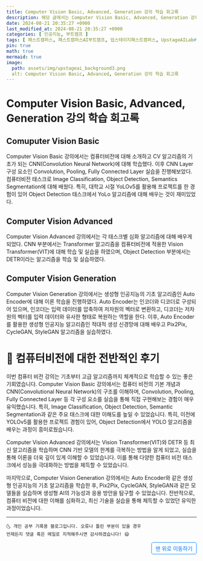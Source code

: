 ```yaml
---
title: Computer Vision Basic, Advanced, Generation 강의 학습 회고록
description: 해당 글에서는 Computer Vision Basic, Advanced, Generation 강의 학습 회고록에 대해 소개합니다.
date: 2024-08-21 20:35:27 +0900
last_modified_at: 2024-08-21 20:35:27 +0900
categories: [ 인공지능, 부트캠프 ]
tags: [ 패스트캠퍼스, 패스트캠퍼스AI부트캠프, 업스테이지패스트캠퍼스, UpstageAILab#국비지원, 패스트캠퍼스업스테이지에이아이랩, 패스트캠퍼스업스테이지부트캠프 ]
pin: true
math: true
mermaid: true
image:
  path: assets/img/upstageai_background3.png
  alt: Computer Vision Basic, Advanced, Generation 강의 학습 회고록
---
```


# Computer Vision Basic, Advanced, Generation 강의 학습 회고록
## Comuputer Vision Basic
Computer Vision Basic 강의에서는 컴퓨터비전에 대해 소개하고 CV 알고리즘의 기초가 되는 CNN(Convolution Neural Network)에 대해 학습했다. 이후 CNN Layer 구성 요소인 Convolution, Pooling, Fully Connected Layer 실습을 진행해보았다. 컴퓨터비전 태스크로 Image Classification, Object Detection, Semantics Segmentation에 대해 배웠다. 특히, 대학교 시절 YoLOv5를 활용해 프로젝트를 한 경험이 있어 Object Detection 태스크에서 YoLo 알고리즘에 대해 배우는 것이 재미있었다.

## Computer Vision Advanced
Computer Vision Advanced 강의에서는 각 태스크별 심화 알고리즘에 대해 배우게 되었다. CNN 부분에서는 Transformer 알고리즘을 컴퓨터비전에 적용한 Vision Transformer(VIT)에 대해 학습 및 실습을 하였으며, Object Detection 부분에서는 DETR이라는 알고리즘을 학습 및 실습하였다.

## Computer Vision Generation
Computer Vision Generation 강의에서는 생성형 인공지능의 기초 알고리즘인 Auto Encoder에 대해 이론 학습을 진행하였다. Auto Encoder는 인코더와 디코더로 구성되어 있으며, 인코더는 입력 데이터를 압축하여 저차원의 벡터로 변환하고, 디코더는 저차원의 벡터를 입력 데이터와 유사한 형태로 복원하는 역할을 한다. 이후, Auto Encoder를 활용한 생성형 인공지능 알고리즘인 적대적 생성 신경망에 대해 배우고 Pix2Pix, CycleGAN, StyleGAN 알고리즘을 실습하였다.

# 📜 컴퓨터비전에 대한 전반적인 후기
이번 컴퓨터 비전 강의는 기초부터 고급 알고리즘까지 체계적으로 학습할 수 있는 좋은 기회였습니다. Computer Vision Basic 강의에서는 컴퓨터 비전의 기본 개념과 CNN(Convolutional Neural Network)의 구조를 이해하며, Convolution, Pooling, Fully Connected Layer 등 각 구성 요소를 실습을 통해 직접 구현해보는 경험이 매우 유익했습니다. 특히, Image Classification, Object Detection, Semantic Segmentation과 같은 주요 태스크에 대한 이해도를 높일 수 있었습니다. 특히, 이전에 YOLOv5를 활용한 프로젝트 경험이 있어, Object Detection에서 YOLO 알고리즘을 배우는 과정이 흥미로웠습니다.

Computer Vision Advanced 강의에서는 Vision Transformer(VIT)와 DETR 등 최신 알고리즘을 학습하며 CNN 기반 모델의 한계를 극복하는 방법을 알게 되었고, 실습을 통해 이론을 더욱 깊이 있게 이해할 수 있었습니다. 이를 통해 다양한 컴퓨터 비전 태스크에서 성능을 극대화하는 방법을 체득할 수 있었습니다.

마지막으로, Computer Vision Generation 강의에서는 Auto Encoder와 같은 생성형 인공지능의 기초 알고리즘을 학습한 후, Pix2Pix, CycleGAN, StyleGAN과 같은 모델들을 실습하며 생성형 AI의 가능성과 응용 방안을 탐구할 수 있었습니다. 전반적으로, 컴퓨터 비전에 대한 이해를 심화하고, 최신 기술을 실습을 통해 체득할 수 있었던 유익한 과정이었습니다.

***
    🌜 개인 공부 기록용 블로그입니다. 오류나 틀린 부분이 있을 경우
    언제든지 댓글 혹은 메일로 지적해주시면 감사하겠습니다! 😄


<a href="#" style="display: inline-block; padding: 5px 10px; color: #007bff; text-decoration: none; border: 0.5px solid #007bff; border-radius: 5px; float: right;">맨 위로 이동하기</a>